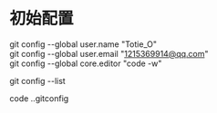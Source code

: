 # 初始配置

git config --global user.name "Totie_O"  
git config --global user.email "1215369914@qq.com"  
git config --global core.editor "code -w"  

git config --list  

code .\.gitconfig  